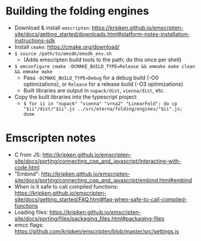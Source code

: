 # Building the folding engines

* Download & install `emscripten`: https://kripken.github.io/emscripten-site/docs/getting_started/downloads.html#platform-notes-installation-instructions-sdk
* Install `cmake`: https://cmake.org/download/
* `$ source /path/to/emsdk/emsdk_env.sh`
    - (Adds emscripten build tools to the path; do this once per shell)
* `$ emconfigure cmake -DCMAKE_BUILD_TYPE=Release && emmake make clean && emmake make`
    - Pass `-DCMAKE_BUILD_TYPE=Debug` for a debug build (-O0 optimizations), or `Release` for a release build (-O3 optimizations)
    - Built libraries are output in `nupack/dist`, `vienna/dist`, etc.
* Copy the built libraries into the typescript project:
    - `$ for ii in "nupack" "vienna" "vrna2" "LinearFold"; do cp "$ii"/dist/"$ii".js ../src/eterna/folding/engines/"$ii".js; done`


# Emscripten notes

* C from JS: http://kripken.github.io/emscripten-site/docs/porting/connecting_cpp_and_javascript/Interacting-with-code.html
* "Embind": http://kripken.github.io/emscripten-site/docs/porting/connecting_cpp_and_javascript/embind.html#embind
* When is it safe to call compiled functions: https://kripken.github.io/emscripten-site/docs/getting_started/FAQ.html#faq-when-safe-to-call-compiled-functions
* Loading files: https://kripken.github.io/emscripten-site/docs/porting/files/packaging_files.html#packaging-files
* emcc flags: https://github.com/kripken/emscripten/blob/master/src/settings.js
